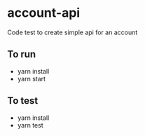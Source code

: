 # account-api
Code test to create simple api for an account
## To run
- yarn install
- yarn start
## To test
- yarn install
- yarn test

